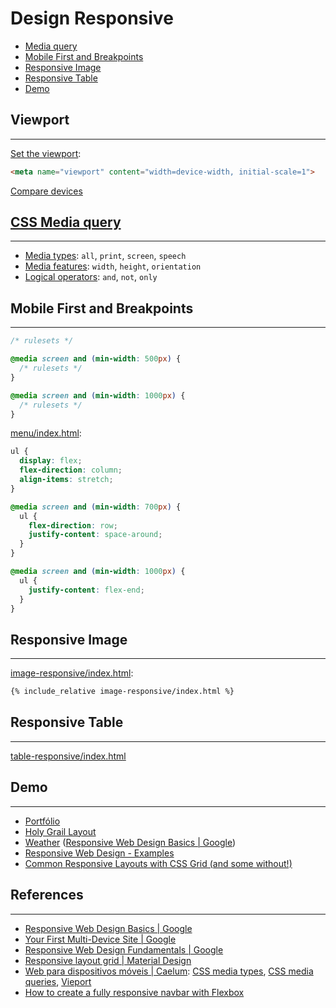 # Design Responsive

* [Media query](#media-query)
* [Mobile First and Breakpoints](#mobile-first-and-breakpoints)
* [Responsive Image](#responsive-image)
* [Responsive Table](#responsive-table)
* [Demo](#demo)

## Viewport
---

[Set the viewport](https://developers.google.com/web/fundamentals/design-and-ux/responsive/#set-the-viewport):
```html
<meta name="viewport" content="width=device-width, initial-scale=1">
```

[Compare devices](https://www.mydevice.io)

## [CSS Media query](https://ifpb.github.io/css-guide/css/media-query/)
---

* [Media types](https://developer.mozilla.org/en-US/docs/Web/CSS/@media#Media_types): `all`, `print`, `screen`, `speech`
* [Media features](https://developer.mozilla.org/en-US/docs/Web/CSS/@media#Media_features): `width`, `height`, `orientation`
* [Logical operators](https://developer.mozilla.org/en-US/docs/Web/CSS/@media#Logical_operators): `and`, `not`, `only`

## Mobile First and Breakpoints
---

```css
/* rulesets */

@media screen and (min-width: 500px) {
  /* rulesets */
}

@media screen and (min-width: 1000px) {
  /* rulesets */
}
```

[menu/index.html](menu/index.html):
```css
ul {
  display: flex;
  flex-direction: column;
  align-items: stretch;
}

@media screen and (min-width: 700px) {
  ul {
    flex-direction: row;
    justify-content: space-around;
  }
}

@media screen and (min-width: 1000px) {
  ul {
    justify-content: flex-end;
  }
}
```

## Responsive Image
---

[image-responsive/index.html](image-responsive/index.html):
```html
{% include_relative image-responsive/index.html %}
```

## Responsive Table
---

[table-responsive/index.html](table-responsive/index.html)

## Demo
---

- [Portfólio](portfolio/)
- [Holy Grail Layout](holy-grail-layout/)
- [Weather](https://googlesamples.github.io/web-fundamentals/fundamentals/design-and-ux/responsive/weather-2.html) ([Responsive Web Design Basics \| Google](https://developers.google.com/web/fundamentals/design-and-ux/responsive/))
- [Responsive Web Design - Examples](https://responsivedesign.is/examples/)
- [Common Responsive Layouts with CSS Grid (and some without!)](https://medium.com/samsung-internet-dev/common-responsive-layouts-with-css-grid-and-some-without-245a862f48df)

## References
---

* [Responsive Web Design Basics \| Google](https://developers.google.com/web/fundamentals/design-and-ux/responsive/)
* [Your First Multi-Device Site \| Google](https://developers.google.com/web/fundamentals/codelabs/your-first-multi-screen-site/)
* [Responsive Web Design Fundamentals \| Google](https://udacity.com/course/responsive-web-design-fundamentals--ud893)
* [Responsive layout grid \| Material Design](https://material.io/design/layout/responsive-layout-grid.html)
* [Web para dispositivos móveis \| Caelum](https://www.caelum.com.br/apostila-html-css-javascript/web-para-dispositivos-moveis/): [CSS media types](https://www.caelum.com.br/apostila-html-css-javascript/web-para-dispositivos-moveis/#css-media-types), [CSS media queries](https://www.caelum.com.br/apostila-html-css-javascript/web-para-dispositivos-moveis/#css3-media-queries),  [Vieport](https://www.caelum.com.br/apostila-html-css-javascript/web-para-dispositivos-moveis/#viewport)
* [How to create a fully responsive navbar with Flexbox](https://medium.freecodecamp.org/how-to-create-a-fully-responsive-navbar-with-flexbox-a4435d175dd3)